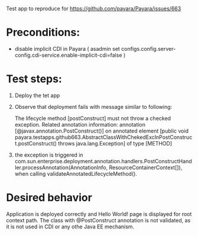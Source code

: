 Test app to reproduce for https://github.com/payara/Payara/issues/663

# Preconditions:

- disable implicit CDI in Payara ( asadmin set configs.config.server-config.cdi-service.enable-implicit-cdi=false )
 
# Test steps:

1. Deploy the tet app
1. Observe that deployment fails with message similar to following:

    The lifecycle method [postConstruct] must not throw a checked exception. Related annotation information: 
    annotation [@javax.annotation.PostConstruct()] on annotated element 
    [public void payara.testapps.github663.AbstractClassWithChekedExcInPostConstruct.postConstruct() throws java.lang.Exception] of type [METHOD]

1. the exception is triggered in com.sun.enterprise.deployment.annotation.handlers.PostConstructHandler.processAnnotation(AnnotationInfo, ResourceContainerContext[]), 
when calling validateAnnotatedLifecycleMethod().

# Desired behavior

Application is deployed correctly and Hello World! page is displayed for root context path. The class with @PostConstruct annotation is not validated, 
as it is not used in CDI or any othe Java EE mechanism.